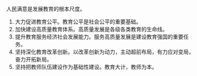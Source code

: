 人民满意是发展教育的根本尺度。
1. 大力促进教育公平。教育公平是社会公平的重要基础。
2. 加快建设高质量教育体系。高质量发展是各级各类教育的生命线。
3. 提升教育服务经济社会发展能力。服务高质量发展是建设教育强国的重要任务。
4. 坚持深化教育改革创新。以改革创新为动力，主动超前布局，有力应对变局，奋力开拓新局。
5. 坚持把教师队伍建设作为基础性建设。教育大计，教师为本。